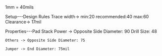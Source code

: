 1mm = 40mils

Setup---Design Rules
    Trace width-> min:20 recommended:40 max:60 
    Clearance-> 17mil

Properties---Pad Stack
    Power -> Opposite Side Diameter: 90 Drill Size: 48  

    Others -> Opposite Side Diameter: 75 

    Jumper -> End Diameter: 75mil
